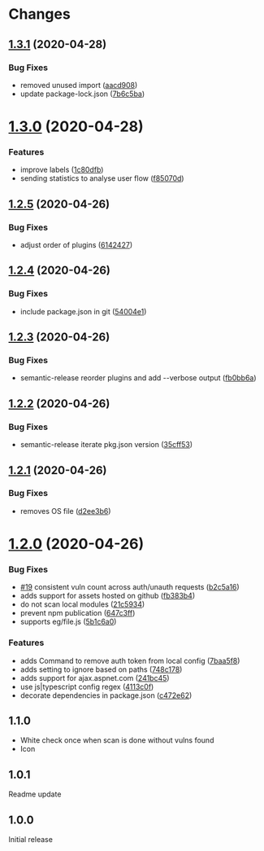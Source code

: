 # Changes

## [1.3.1](https://github.com/snyk/vulncost/compare/v1.3.0...v1.3.1) (2020-04-28)


### Bug Fixes

* removed unused import ([aacd908](https://github.com/snyk/vulncost/commit/aacd908f68967736dffdac38256f4e6661eb6b7b))
* update package-lock.json ([7b6c5ba](https://github.com/snyk/vulncost/commit/7b6c5baaaf2d5b9fad90b38154aa4597ead91113))

# [1.3.0](https://github.com/snyk/vulncost/compare/v1.2.5...v1.3.0) (2020-04-28)


### Features

* improve labels ([1c80dfb](https://github.com/snyk/vulncost/commit/1c80dfbf8fb0231788f799cf4a5dcb0050c7c10e))
* sending statistics to analyse user flow ([f85070d](https://github.com/snyk/vulncost/commit/f85070ded51f1b9e198e9283ebcb1365e15ee748))

## [1.2.5](https://github.com/snyk/vulncost/compare/v1.2.4...v1.2.5) (2020-04-26)


### Bug Fixes

* adjust order of plugins ([6142427](https://github.com/snyk/vulncost/commit/614242738f43a51e92b7ae18c8fa6c8c3e9d5e1e))

## [1.2.4](https://github.com/snyk/vulncost/compare/v1.2.3...v1.2.4) (2020-04-26)


### Bug Fixes

* include package.json in git ([54004e1](https://github.com/snyk/vulncost/commit/54004e113cf337e75308b46878bbebd7ac12bb1d))

## [1.2.3](https://github.com/snyk/vulncost/compare/v1.2.2...v1.2.3) (2020-04-26)


### Bug Fixes

* semantic-release reorder plugins and add --verbose output ([fb0bb6a](https://github.com/snyk/vulncost/commit/fb0bb6a58da2a275cb1ebf02996fba34020b7b34))

## [1.2.2](https://github.com/snyk/vulncost/compare/v1.2.1...v1.2.2) (2020-04-26)


### Bug Fixes

* semantic-release iterate pkg.json version ([35cff53](https://github.com/snyk/vulncost/commit/35cff53ef3d568ae5eea8f355eb00abf6c3e1c0e))

## [1.2.1](https://github.com/snyk/vulncost/compare/v1.2.0...v1.2.1) (2020-04-26)


### Bug Fixes

* removes OS file ([d2ee3b6](https://github.com/snyk/vulncost/commit/d2ee3b60c44bf4e6bd0d5aaddb5e8938692a650a))

# [1.2.0](https://github.com/snyk/vulncost/compare/v1.1.0...v1.2.0) (2020-04-26)


### Bug Fixes

* [#19](https://github.com/snyk/vulncost/issues/19) consistent vuln count across auth/unauth requests ([b2c5a16](https://github.com/snyk/vulncost/commit/b2c5a167522e511f30e3685fdb2c9cc493aff89a))
* adds support for assets hosted on github ([fb383b4](https://github.com/snyk/vulncost/commit/fb383b47a36a8d8d67b071c58342083a434ae4f3))
* do not scan local modules ([21c5934](https://github.com/snyk/vulncost/commit/21c5934aac3494be657a1e9274e3f0cc8e10a358))
* prevent npm publication ([647c3ff](https://github.com/snyk/vulncost/commit/647c3ff0ca1b63f121ebcb597676fb0341b40ad2))
* supports eg/file.js ([5b1c6a0](https://github.com/snyk/vulncost/commit/5b1c6a05b95a4360551b8f671335ee7c1e49d94b))


### Features

* adds Command to remove auth token from local config ([7baa5f8](https://github.com/snyk/vulncost/commit/7baa5f8983162c66ee00affeac957682db32942b))
* adds setting to ignore based on paths ([748c178](https://github.com/snyk/vulncost/commit/748c178867700ec0d07e5a02f1a5cb20abb75db2))
* adds support for ajax.aspnet.com ([241bc45](https://github.com/snyk/vulncost/commit/241bc45833cf7223f479a28b64a8597fd4af5da0))
* use js|typescript config regex ([4113c0f](https://github.com/snyk/vulncost/commit/4113c0f38b682eaadf1f6f98f1e9900099ad2a66))
* decorate dependencies in package.json ([c472e62](https://github.com/snyk/vulncost/commit/c472e62b33885cc1950b5e0a0fb794953557efb7))

## 1.1.0

- White check once when scan is done without vulns found
- Icon

## 1.0.1

Readme update

## 1.0.0

Initial release
